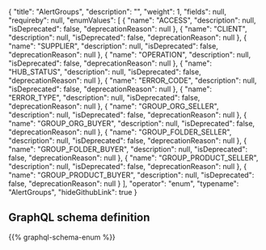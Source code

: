 {
  "title": "AlertGroups",
  "description": "",
  "weight": 1,
  "fields": null,
  "requireby": null,
  "enumValues": [
    {
      "name": "ACCESS",
      "description": null,
      "isDeprecated": false,
      "deprecationReason": null
    },
    {
      "name": "CLIENT",
      "description": null,
      "isDeprecated": false,
      "deprecationReason": null
    },
    {
      "name": "SUPPLIER",
      "description": null,
      "isDeprecated": false,
      "deprecationReason": null
    },
    {
      "name": "OPERATION",
      "description": null,
      "isDeprecated": false,
      "deprecationReason": null
    },
    {
      "name": "HUB_STATUS",
      "description": null,
      "isDeprecated": false,
      "deprecationReason": null
    },
    {
      "name": "ERROR_CODE",
      "description": null,
      "isDeprecated": false,
      "deprecationReason": null
    },
    {
      "name": "ERROR_TYPE",
      "description": null,
      "isDeprecated": false,
      "deprecationReason": null
    },
    {
      "name": "GROUP_ORG_SELLER",
      "description": null,
      "isDeprecated": false,
      "deprecationReason": null
    },
    {
      "name": "GROUP_ORG_BUYER",
      "description": null,
      "isDeprecated": false,
      "deprecationReason": null
    },
    {
      "name": "GROUP_FOLDER_SELLER",
      "description": null,
      "isDeprecated": false,
      "deprecationReason": null
    },
    {
      "name": "GROUP_FOLDER_BUYER",
      "description": null,
      "isDeprecated": false,
      "deprecationReason": null
    },
    {
      "name": "GROUP_PRODUCT_SELLER",
      "description": null,
      "isDeprecated": false,
      "deprecationReason": null
    },
    {
      "name": "GROUP_PRODUCT_BUYER",
      "description": null,
      "isDeprecated": false,
      "deprecationReason": null
    }
  ],
  "operator": "enum",
  "typename": "AlertGroups",
  "hideGithubLink": true
}
## GraphQL schema definition

{{% graphql-schema-enum %}}
